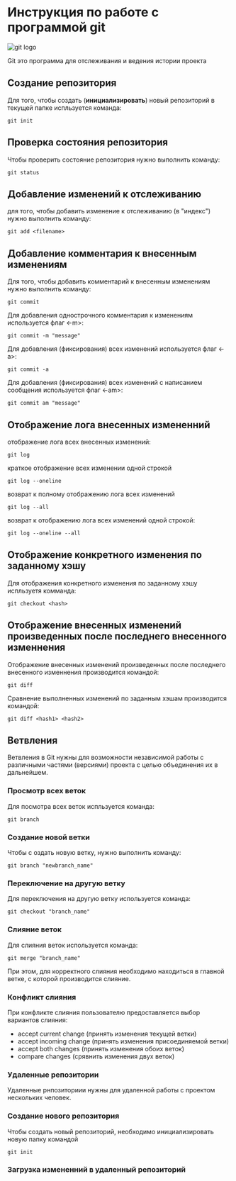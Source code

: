 # Инструкция по работе с программой git

![git logo](git.jpg)

Git это программа для отслеживания и ведения истории проекта

## Создание репозитория

Для того, чтобы создать (**инициализировать**) новый репозиторий в текущей папке испльзуется команда:

    git init

## Проверка состояния репозитория

Чтобы проверить состояние репозитория нужно выполнить команду:

    git status

## Добавление изменений к отслеживанию

для того, чтобы добавить изменение к отслеживанию (в "индекс") нужно выполнить команду:

    git add <filename>

## Добавление комментария к внесенным изменениям

Для того, чтобы добавить комментарий к внесенным изменениям нужно выполнить команду:

    git commit

Для добавления однострочного комментария к изменениям используется флаг <-m>:

    git commit -m "message"

Для добавления (фиксирования) всех изменений используется флаг <-a>:

    git commit -a

Для добавления (фиксирования) всех изменений с написанием сообщения используется флаг <-am>:

    git commit am "message"

## Отображение лога внесенных измененний

отображение лога всех внесенных изменений:

    git log

краткое отображение всех изменении одной строкой

    git log --oneline

возврат к полному отображению лога всех изменений

    git log --all

возврат к отображению лога всех изменений одной строкой:

    git log --oneline --all

## Отображение конкретного изменения по заданному хэшу

Для отображения конкретного изменения по заданному хэшу испльзуетя комманда:

    git checkout <hash>

## Отображение внесенных изменений произведенных после последнего внесенного изменнения

Отображение внесенных изменений произведенных после последнего внесенного изменнения производится командой:

    git diff

Сравнение выполненных изменений по заданным хэшам производится командой:

    git diff <hash1> <hash2>

## Ветвления

Ветвления в Git нужны для возможности независимой работы с различными частями (версиями) проекта с целью объединения их в дальнейшем.

### Просмотр всех веток

Для посмотра всех веток испльзуется команда:

    git branch

### Создание новой ветки

Чтобы с оздать новую ветку, нужно выполнить команду:

    git branch "newbranch_name"

### Переключение на другую ветку

Для переключения на другую ветку используется команда:

    git checkout "branch_name"

### Слияние веток

Для слияния веток используется команда:

    git merge "branch_name"

При этом, для корректного слияния необходимо находиться в главной ветке, с которой производится слияние.

### Конфликт слияния

При конфликте слияния пользователю предоставляется выбор вариантов слияния:

- accept current change (принять изменения текущей ветки)
- accept incoming change (принять изменения присоединяемой ветки)
- accept both changes (принять изменения обоих веток)
- compare changes (срявнить изменения двух веток)

### Удаленные репозитории

Удаленные рнпозиториии нужны для удаленной работы с проектом нескольких человек.

### Создание нового репозитория

Чтобы создать новый репозиторий, необходимо инициализировать новую папку командой

    git init

### Загрузка измененний в удаленный репозиторий
